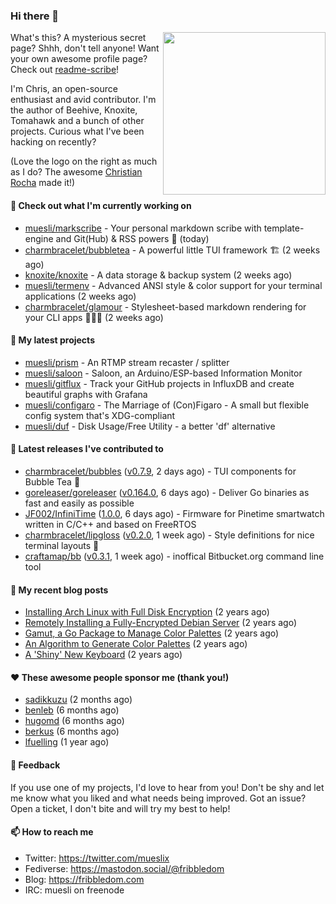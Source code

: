 ### Hi there 👋

<img align="right" src="https://raw.githubusercontent.com/muesli/muesli/master/assets/termenv.png" width="260">

What's this? A mysterious secret page? Shhh, don't tell anyone!
Want your own awesome profile page? Check out [readme-scribe](https://github.com/muesli/readme-scribe)!

I'm Chris, an open-source enthusiast and avid contributor. I'm the author of Beehive, Knoxite, Tomahawk and a bunch
of other projects. Curious what I've been hacking on recently?

(Love the logo on the right as much as I do? The awesome [Christian Rocha](https://github.com/meowgorithm/) made it!)

#### 👷 Check out what I'm currently working on

- [muesli/markscribe](https://github.com/muesli/markscribe) - Your personal markdown scribe with template-engine and Git(Hub) &amp; RSS powers 📜 (today)
- [charmbracelet/bubbletea](https://github.com/charmbracelet/bubbletea) - A powerful little TUI framework 🏗 (2 weeks ago)
- [knoxite/knoxite](https://github.com/knoxite/knoxite) - A data storage &amp; backup system (2 weeks ago)
- [muesli/termenv](https://github.com/muesli/termenv) - Advanced ANSI style &amp; color support for your terminal applications (2 weeks ago)
- [charmbracelet/glamour](https://github.com/charmbracelet/glamour) - Stylesheet-based markdown rendering for your CLI apps 💇🏻‍♀️ (2 weeks ago)

#### 🌱 My latest projects

- [muesli/prism](https://github.com/muesli/prism) - An RTMP stream recaster / splitter
- [muesli/saloon](https://github.com/muesli/saloon) - Saloon, an Arduino/ESP-based Information Monitor
- [muesli/gitflux](https://github.com/muesli/gitflux) - Track your GitHub projects in InfluxDB and create beautiful graphs with Grafana
- [muesli/configaro](https://github.com/muesli/configaro) - The Marriage of (Con)Figaro - A small but flexible config system that&#39;s XDG-compliant
- [muesli/duf](https://github.com/muesli/duf) - Disk Usage/Free Utility - a better &#39;df&#39; alternative

#### 🔭 Latest releases I've contributed to

- [charmbracelet/bubbles](https://github.com/charmbracelet/bubbles) ([v0.7.9](https://github.com/charmbracelet/bubbles/releases/tag/v0.7.9), 2 days ago) - TUI components for Bubble Tea 🍡
- [goreleaser/goreleaser](https://github.com/goreleaser/goreleaser) ([v0.164.0](https://github.com/goreleaser/goreleaser/releases/tag/v0.164.0), 6 days ago) - Deliver Go binaries as fast and easily as possible
- [JF002/InfiniTime](https://github.com/JF002/InfiniTime) ([1.0.0](https://github.com/JF002/InfiniTime/releases/tag/1.0.0), 6 days ago) - Firmware for Pinetime smartwatch written in C/C&#43;&#43; and based on FreeRTOS
- [charmbracelet/lipgloss](https://github.com/charmbracelet/lipgloss) ([v0.2.0](https://github.com/charmbracelet/lipgloss/releases/tag/v0.2.0), 1 week ago) - Style definitions for nice terminal layouts 👄
- [craftamap/bb](https://github.com/craftamap/bb) ([v0.3.1](https://github.com/craftamap/bb/releases/tag/v0.3.1), 1 week ago) - inoffical Bitbucket.org command line tool

#### 📜 My recent blog posts

- [Installing Arch Linux with Full Disk Encryption](https://fribbledom.com/posts/encrypted-arch-install/) (2 years ago)
- [Remotely Installing a Fully-Encrypted Debian Server](https://fribbledom.com/posts/encrypted-remote-debian-install/) (2 years ago)
- [Gamut, a Go Package to Manage Color Palettes](https://fribbledom.com/posts/gamut-package-to-handle-color-palettes/) (2 years ago)
- [An Algorithm to Generate Color Palettes](https://fribbledom.com/posts/an-algorithm-to-generate-color-palettes/) (2 years ago)
- [A &#39;Shiny&#39; New Keyboard](https://fribbledom.com/posts/a-shiny-new-keyboard/) (2 years ago)

#### ❤️ These awesome people sponsor me (thank you!)

- [sadikkuzu](https://github.com/sadikkuzu) (2 months ago)
- [benleb](https://github.com/benleb) (6 months ago)
- [hugomd](https://github.com/hugomd) (6 months ago)
- [berkus](https://github.com/berkus) (6 months ago)
- [lfuelling](https://github.com/lfuelling) (1 year ago)

#### 💬 Feedback

If you use one of my projects, I'd love to hear from you! Don't be shy and let me know what you liked
and what needs being improved. Got an issue? Open a ticket, I don't bite and will try my best to help!

#### 📫 How to reach me

- Twitter: https://twitter.com/mueslix
- Fediverse: https://mastodon.social/@fribbledom
- Blog: https://fribbledom.com
- IRC: muesli on freenode

